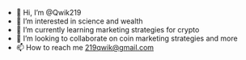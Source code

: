 - 👋 Hi, I’m @Qwik219
- 👀 I’m interested in science and wealth
- 🌱 I’m currently learning marketing strategies for crypto 
- 💞️ I’m looking to collaborate on coin marketing strategies and more
- 📫 How to reach me 219qwik@gmail.com
<!---
Qwik219/Qwik219 is a ✨ special ✨ repository because its `README.md` (this file) appears on your GitHub profile.
You can click the Preview link to take a look at your changes.
--->
